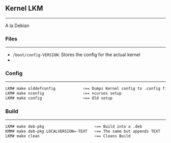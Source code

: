 ## Kernel LKM
---
A la Debian

### Files
---
- `/boot/config-VERSION`: Stores the config for the actual kernel
- 

### Config
---
```bash
LKM# make olddefconfig            <== Dumps Kernel config to .config file
LKM# make nconfig                 <== ncurses setup
LKM# make config                  <== Old setup
```

### Build 
---
```bash
LKM# make deb-pkg                      <== Build into a .deb
KMM# make deb-pkg LOCALVERSION=-TEXT   <== The same but appends TEXT
LKM# make clean                        <== Cleans Build
```
